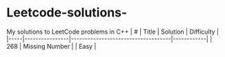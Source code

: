# Leetcode-solutions-
My solutions to LeetCode problems in C++
| #   | Title          | Solution                           | Difficulty |
|-----|----------------|------------------------------------|------------|
| 268 | Missing Number |      | Easy       |

